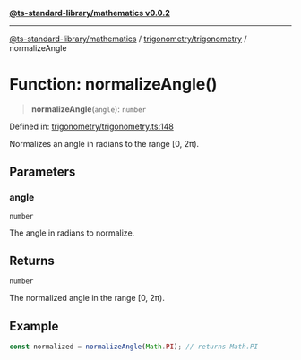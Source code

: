[**@ts-standard-library/mathematics v0.0.2**](../../../README.md)

***

[@ts-standard-library/mathematics](../../../README.md) / [trigonometry/trigonometry](../README.md) / normalizeAngle

# Function: normalizeAngle()

> **normalizeAngle**(`angle`): `number`

Defined in: [trigonometry/trigonometry.ts:148](https://github.com/gabaudette/ts-stdlib/blob/725aff52e6f28b9942b278b955914b3ace9f325c/packages/mathematics/src/trigonometry/trigonometry.ts#L148)

Normalizes an angle in radians to the range [0, 2π).

## Parameters

### angle

`number`

The angle in radians to normalize.

## Returns

`number`

The normalized angle in the range [0, 2π).

## Example

```typescript
const normalized = normalizeAngle(Math.PI); // returns Math.PI
```
